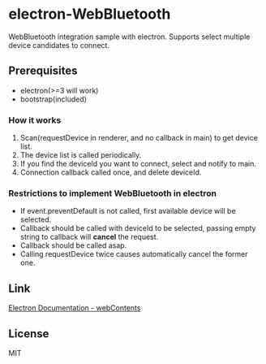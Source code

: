 # electron-WebBluetooth

WebBluetooth integration sample with electron. Supports select multiple device candidates to connect.

## Prerequisites

- electron(>=3 will work)
- bootstrap(included)

### How it works

1. Scan(requestDevice in renderer, and no callback in main) to get device list.
1. The device list is called periodically.
1. If you find the deviceId you want to connect, select and notify to main.
1. Connection callback called once, and delete deviceId.

### Restrictions to implement WebBluetooth in electron

- If event.preventDefault is not called, first available device will be selected.
- Callback should be called with deviceId to be selected, passing empty string to callback will **cancel** the request.
- Callback should be called asap.
- Calling requestDevice twice causes automatically cancel the former one.

## Link

[Electron Documentation - webContents](https://electronjs.org/docs/api/web-contents#event-select-bluetooth-device)

## License

MIT
